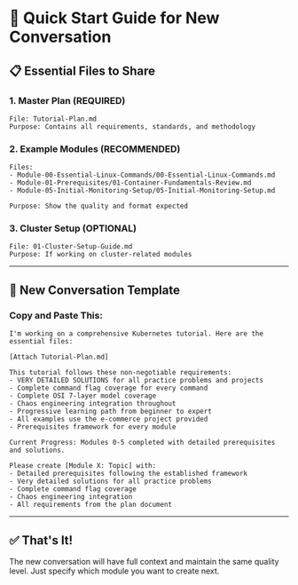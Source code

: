 # 🚀 **Quick Start Guide for New Conversation**

## 📋 **Essential Files to Share**

### **1. Master Plan (REQUIRED)**
```
File: Tutorial-Plan.md
Purpose: Contains all requirements, standards, and methodology
```

### **2. Example Modules (RECOMMENDED)**
```
Files: 
- Module-00-Essential-Linux-Commands/00-Essential-Linux-Commands.md
- Module-01-Prerequisites/01-Container-Fundamentals-Review.md
- Module-05-Initial-Monitoring-Setup/05-Initial-Monitoring-Setup.md

Purpose: Show the quality and format expected
```

### **3. Cluster Setup (OPTIONAL)**
```
File: 01-Cluster-Setup-Guide.md
Purpose: If working on cluster-related modules
```

---

## 🎯 **New Conversation Template**

### **Copy and Paste This:**

```
I'm working on a comprehensive Kubernetes tutorial. Here are the essential files:

[Attach Tutorial-Plan.md]

This tutorial follows these non-negotiable requirements:
- VERY DETAILED SOLUTIONS for all practice problems and projects
- Complete command flag coverage for every command  
- Complete OSI 7-layer model coverage
- Chaos engineering integration throughout
- Progressive learning path from beginner to expert
- All examples use the e-commerce project provided
- Prerequisites framework for every module

Current Progress: Modules 0-5 completed with detailed prerequisites and solutions.

Please create [Module X: Topic] with:
- Detailed prerequisites following the established framework
- Very detailed solutions for all practice problems
- Complete command flag coverage
- Chaos engineering integration
- All requirements from the plan document
```

---

## ✅ **That's It!**

The new conversation will have full context and maintain the same quality level. Just specify which module you want to create next.
